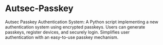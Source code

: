 # Autsec-Passkey
Autsec Passkey Authentication System: A Python script implementing a new authentication system using encrypted passkeys. Users can generate passkeys, register devices, and securely login. Simplifies user authentication with an easy-to-use passkey mechanism.
